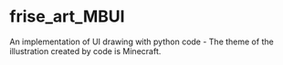 # frise_art_MBUI
An implementation of UI drawing with python code - The theme of the illustration created by code is Minecraft.
